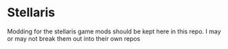 # Stellaris
Modding for the stellaris game mods should be kept here in this repo. I may or may not break them out into their own repos
